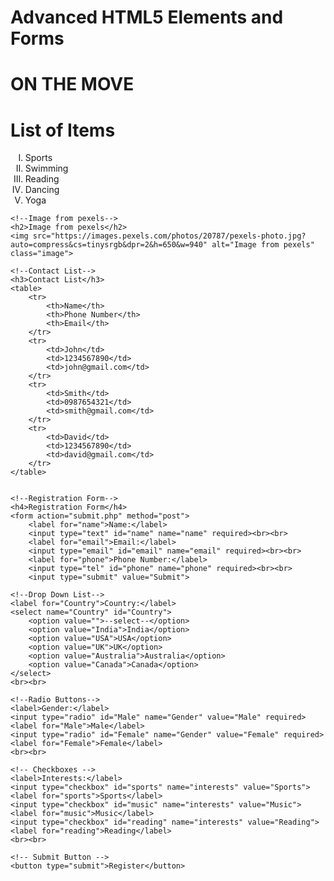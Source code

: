 # Advanced HTML5 Elements and Forms

<!DOCTYPE html>
<html lang "en">
<head>
    <meta charset="UTF-8">
    <title>Assignment</title>
    <link rel="stylesheet" href="style.css">
</head>
<body>
    <!--List with Roman Numerals-->
    <h1>ON THE MOVE</h1>
    <h1>List of Items</h1>
    <ol type="I">  
        <li> Sports</li>
        <li>Swimming</li>
        <li>Reading</li>
        <li>Dancing</li>
        <li>Yoga</li>
    </ol>

    <!--Image from pexels-->
    <h2>Image from pexels</h2>
    <img src="https://images.pexels.com/photos/20787/pexels-photo.jpg?auto=compress&cs=tinysrgb&dpr=2&h=650&w=940" alt="Image from pexels" class="image">

    <!--Contact List-->
    <h3>Contact List</h3>
    <table>
        <tr>
            <th>Name</th>
            <th>Phone Number</th>
            <th>Email</th>
        </tr>
        <tr>
            <td>John</td>
            <td>1234567890</td>
            <td>john@gmail.com</td>
        </tr>
        <tr>
            <td>Smith</td>
            <td>0987654321</td>
            <td>smith@gmail.com</td>
        </tr>
        <tr>
            <td>David</td>
            <td>1234567890</td>
            <td>david@gmail.com</td>
        </tr>
    </table>


    <!--Registration Form-->
    <h4>Registration Form</h4>
    <form action="submit.php" method="post">
        <label for="name">Name:</label>
        <input type="text" id="name" name="name" required><br><br>
        <label for="email">Email:</label>
        <input type="email" id="email" name="email" required><br><br>
        <label for="phone">Phone Number:</label>
        <input type="tel" id="phone" name="phone" required><br><br>
        <input type="submit" value="Submit">

    <!--Drop Down List-->
    <label for="Country">Country:</label>
    <select name="Country" id="Country">
        <option value="">--select--</option>
        <option value="India">India</option>
        <option value="USA">USA</option>
        <option value="UK">UK</option>
        <option value="Australia">Australia</option>
        <option value="Canada">Canada</option>
    </select>
    <br><br>

    <!--Radio Buttons-->
    <label>Gender:</label> 
    <input type="radio" id="Male" name="Gender" value="Male" required>
    <label for="Male">Male</label>
    <input type="radio" id="Female" name="Gender" value="Female" required>
    <label for="Female">Female</label>
    <br><br>

    <!-- Checkboxes -->
    <label>Interests:</label>
    <input type="checkbox" id="sports" name="interests" value="Sports">
    <label for="sports">Sports</label>
    <input type="checkbox" id="music" name="interests" value="Music">
    <label for="music">Music</label>
    <input type="checkbox" id="reading" name="interests" value="Reading">
    <label for="reading">Reading</label>
    <br><br>
    
    <!-- Submit Button -->
    <button type="submit">Register</button>
</form>

</body>
</html>

